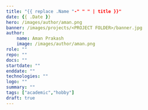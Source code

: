 ```yaml
---
title: "{{ replace .Name "-" " " | title }}"
date: {{ .Date }}
hero: /images/author/aman.png
banner: /images/projects/<PROJECT FOLDER>/banner.jpg
author:
    name: Aman Prakash
    image: /images/author/aman.png
role: ""
repo: ""
docs: ""
startdate: ""
enddate: ""
technologies: ""
logo: ""
summary: ""
tags: ["academic","hobby"]
draft: true
---
```

